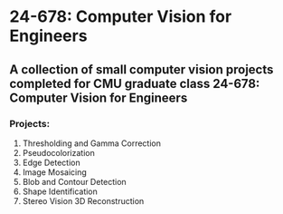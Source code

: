 # 24-678: Computer Vision for Engineers
## A collection of small computer vision projects completed for CMU graduate class 24-678: Computer Vision for Engineers
### Projects:
1. Thresholding and Gamma Correction
2. Pseudocolorization
3. Edge Detection
4. Image Mosaicing
5. Blob and Contour Detection
6. Shape Identification
7. Stereo Vision 3D Reconstruction
